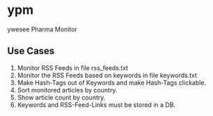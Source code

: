# ypm
ywesee Pharma Monitor

## Use Cases
1. Monitor RSS Feeds in file rss_feeds.txt
2. Monitor the RSS Feeds based on keywords in file keywords.txt
3. Make Hash-Tags out of Keywords and make Hash-Tags clickable.
4. Sort monitored articles by country. 
5. Show article count by country.
6. Keywords and RSS-Feed-Links must be stored in a DB.
